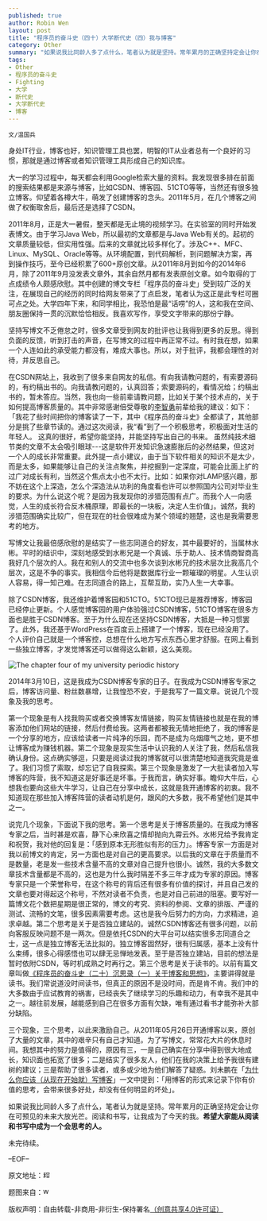 ```yaml
---
published: true
author: Robin Wen
layout: post
title: "程序员的奋斗史（四十）大学断代史（四）我与博客"
category: Other
summary: "如果说我比同龄人多了点什么，笔者认为就是坚持。常年累月的正确坚持定会让你在可预见的未来大放光芒。阅读和书写，让我成为了今天的我。希望大家能从阅读和书写中成为一个会思考的人。"
tags: 
- Other
- 程序员的奋斗史
- Fighting
- 大学
- 断代史
- 大学断代史
- 博客
---
```


`文/温国兵`

身处IT行业，博客也好，知识管理工具也罢，明智的IT从业者总有一个良好的习惯，那就是通过博客或者知识管理工具形成自己的知识库。

大一的学习过程中，每天都会利用Google检索大量的资料。我发现很多排在前面的搜索结果都是来源与博客，比如CSDN、博客园、51CTO等等，当然还有很多独立博客。仰望着各樽大牛，萌发了创建博客的念头。2011年5月，在几个博客之间做了权衡取舍后，最后还是选择了CSDN。

2011年8月，正是大一暑假，整天都是无止境的视频学习。在实验室的同时开始发表博文。由于学习Java Web，所以最初的文章都是与Java Web有关的。起初的文章质量较低，但实用性强。后来的文章就比较多样化了。涉及C++、MFC、Linux、MySQL、Oracle等等。从环境配置，到代码解析，到问题解决方案，再到操作技巧，至今已经积累了600+原创文章。从2011年8月到如今的2014年6月，除了2011年9月没发表文章外，其余自然月都有发表原创文章。如今取得的丁点成绩令人颇感欣慰。其中创建的博文专栏「程序员的奋斗史」受到较广泛的关注，在展现自己的经历的同时给网友带来了丁点启发，笔者认为这正是此专栏可圈可点之处。大学四年下来，和同学相比，我恐怕是最“话唠”的人，这和我在空间、朋友圈保持一贯的沉默恰恰相反。我喜欢写作，享受文字带来的那份宁静。

坚持写博文不乏倦怠之时，很多文章受到网友的批评也让我得到更多的反思。得到负面的反馈，听到打击的声音，在写博文的过程中再正常不过。有时我在想，如果一个人连如此的承受能力都没有，难成大事也。所以，对于批评，我都会理性的对待，并反思自己。

在CSDN网站上，我收到了很多来自网友的私信。有向我请教问题的，有索要源码的，有约稿出书的。向我请教问题的，认真回答；索要源码的，看情况给；约稿出书的，暂未答应。当然，我也向一些前辈请教问题，比如关于某个技术点的，关于如何提高博客质量的。其中非常感谢倍受尊敬的<a href="http://blog.csdn.net/leezy_2000" target="_blank">李智勇</a>前辈给我的建议：如下：「我花了些时间把你的博客读了一下，其中《程序员的奋斗史》全都读了，其他部分是挑了些章节读的。通过这次阅读，我“看”到了一个积极思考，积极面对生活的年轻人。 这真的很好，希望你能坚持，并能坚持写出自己的书来。 虽然纯技术细节类的文章不太会吸引眼球---这是软件开发知识急速膨胀后的必然结果，但这对一个人的成长非常重要。此外提一点小建议，由于当下软件相关的知识不是太少，而是太多，如果能够让自己的关注点聚焦，并挖掘到一定深度，可能会比面上扩的过广对成长有利，当然这个焦点太小也不太行。比如：如果你对LAMP感兴趣，那不妨在这个上深造，怎么个深造法从功利的角度看也许可以参照国内公司对毕业生的要求。为什么说这个呢？是因为我发现你的涉猎范围有点广。而我个人一向感觉，人生的成长符合反木桶原理，即最长的一块板，决定人生价值」。诚然，我的涉猎范围确实比较广，但在现在的社会很难成为某个领域的翘楚，这也是我需要思考的地方。

写博文让我最倍感欣慰的是结实了一些志同道合的好友，其中最要好的，当属<a href="http://blog.csdn.net/dba_waterbin" target="_blank"></a>林水彬。平时的结识中，深刻地感受到水彬兄是一个真诚、乐于助人、技术情商智商高我好几个层次的人。我在和别人的交流中也多次谈到水彬兄的技术层次比我高几个层次，这是不争的事实。我相信今后他将是数据库行业一颗璀璨的明星。人生认识人容易，得一知己难。在志同道合的路上，互帮互助，实乃人生一大幸事。

除了CSDN博客，我还维护着博客园和51CTO。51CTO现已是推荐博客，博客园已经停止更新。个人感觉博客园的用户体验强过CSDN博客，51CTO博客在很多方面也是胜于CSDN博客。至于为什么现在还坚持CSDN博客，大抵是一种习惯罢了。此外，我还基于WordPress在百度云上搭建了一个博客，现在已经没用了。个人评价自己就是一个博客控，总想在什么地方写点东西心里才舒服。在网上看到一些独立博客，才发觉博客还可以做得这么新颖，这么美观。

![The chapter four of my university periodic history](http://i.imgur.com/ZrXoZXD.jpg)

2014年3月10日，这是我成为CSDN博客专家的日子。在我成为CSDN博客专家之后，博客访问量、粉丝数暴增，让我惶恐不安，于是我写了一篇文章。说说几个现象及我的思考。

第一个现象是有人找我购买或者交换博客友情链接，购买友情链接也就是在我的博客添加他们网站的链接，然后付费给我。这两者都被我无情地拒绝了，我的博客是一个分享的地方，应该给读者一片纯净的乐园，而不是成为乌烟瘴气之地，更不想让博客成为赚钱机器。第二个现象是现实生活中认识我的人关注了我，然后私信我确认身份。这点确实够逗，只要是阅读过我的博客就可以很清楚地知道我究竟是谁了。我们习惯了索取，却忘记了自我探索。第三个现象是激发了一大批读者加入写博客的阵营，我不知道这是好事还是坏事。于我而言，确实好事。瞻仰大牛后，心想我也要向这些大牛学习，让自己在分享中成长，这就是我开通博客的初衷。我不知道现在那些加入博客阵营的读者动机是何，跟风的大多数，我不希望他们是其中之一。

说完几个现象，下面说下我的思考。第一个思考是关于博客质量的。在我成为博客专家之后，当时甚是欢喜，静下心来欣喜之情却抛向九霄云外。水彬兄给予我肯定和祝贺，我对他的回复是：「感到原本无形胜似有形的压力」。博客专家一方面是对我以前博文的肯定，另一方面也是对自己的更高要求。以后我的文章在于质量而不是数量，老是发一些技术含量不高的文章对自己提升也很小。诚然，我的大多数文章技术含量都是不高的，这也是为什么我时隔差不多三年才成为专家的原因。博客专家只是一个荣誉称号，在这个称号的背后还有很多有价值的探讨，并且自己发的文章也要对得起这个称号，不然对读者不负责，也是对自己前进的阻塞。要写好一篇博文花个数把星期是很正常的，博文的考究、资料的参阅、文章的排版、严谨的测试、流畅的文笔，很多因素需要考虑。这也是我今后努力的方向，力求精进，追求卓越。第二个思考是关于是否独立建站的。诚然CSDN博客还有很多问题，以前向客服反映问题不是一两次。但是依托CSDN的大平台可以结实很多志同道合之士，这一点是独立博客无法比拟的。独立博客固然好，很有归属感，基本上没有什么束缚，很多心得感悟也可以肆无忌惮地发表。至于是否独立建站，目前的想法是暂时依附CSDN，等时机成熟之时再行之。第三个思考是关于读书的。以前有篇文章叫做<a href="https://dbarobin.com/2013/05/31/regarding-blog-and-ideology/" target="_blank">《程序员的奋斗史（二十）沉思录（一）关于博客和思想》</a>，主要讲得就是读书。我们常说道没时间读书，但真正的原因不是没时间，而是肯不肯。我们中的大多数由于应试教育的祸害，已经丧失了继续学习的乐趣和动力，有幸我不是其中之一。越往前发展，越能感到自己在很多方面有欠缺，唯有通过看书才能弥补大部分缺陷。

三个现象，三个思考，以此来激励自己。从2011年05月26日开通博客以来，原创了大量的文章，其中的艰辛只有自己才知道。为了写博文，常常花大片的休息时间。我想其中的努力是值得的，原因有三，一是自己确实在分享中得到很大地成长，知识面也拓宽了很多；二是结实了很多友人，他们在我的决策上给予我很有建树的建议；三是帮助了很多读者，或多或少地为他们解答了疑惑。刘未鹏在「<a href="http://mindhacks.cn/2009/02/15/why-you-should-start-blogging-now/" target="_blank">为什么你应该（从现在开始就）写博客</a>」一文中提到：「用博客的形式来记录下你有价值的思考，会带来很多好处，却没有任何明显的坏处」。

如果说我比同龄人多了点什么，笔者认为就是坚持。常年累月的正确坚持定会让你在可预见的未来大放光芒。阅读和书写，让我成为了今天的我。**希望大家能从阅读和书写中成为一个会思考的人。**

未完待续。

–EOF–

原文地址：<a href="http://blog.csdn.net/justdb/article/details/34072669" target="_blank"><img src="http://i.imgur.com/BROigUO.jpg" title="程序员的奋斗史（四十）大学断代史（四）我与博客" height="16px" width="16px" border="0" alt="程序员的奋斗史（四十）大学断代史（四）我与博客" /></a>

题图来自：<a href="http://blog.web20classroom.org/2013/04/soyou-wanna-use-blogs-in-classroom.html" target="_blank"><img src="http://i.imgur.com/B1pMTMN.png" title="web20classroom" height="16px" width="16px" border="0" alt="web20classroom" /></a>

版权声明：自由转载-非商用-非衍生-保持署名<a href="http://creativecommons.org/licenses/by-nc-nd/4.0/deed.zh" target="_blank">（创意共享4.0许可证）</a>
